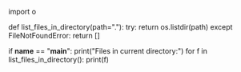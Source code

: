 import o

def list_files_in_directory(path="."):
    try:
        return os.listdir(path)
    except FileNotFoundError:
        return []

if __name__ == "__main__":
    print("Files in current directory:")
    for f in list_files_in_directory():
        print(f)
